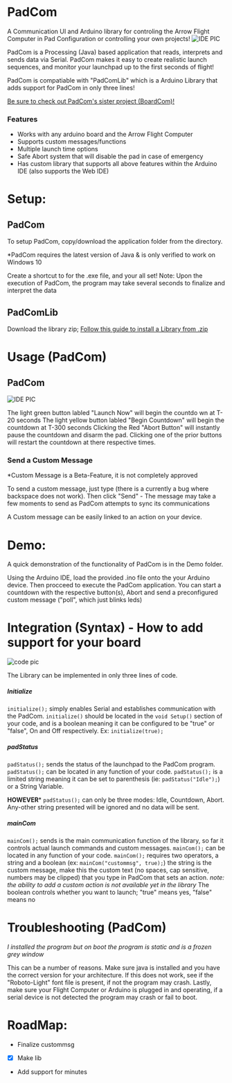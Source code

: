 # PadCom
A Communication UI and Arduino library for controling the Arrow Flight Computer in Pad Configuration or controlling your own projects!
![IDE PIC](https://i.imgur.com/Cn5pzh5.png)


PadCom is a Processing (Java) based application that reads, interprets and sends data via Serial. 
PadCom makes it easy to create realistic launch sequences, and monitor your launchpad up to the first seconds of flight!

PadCom is compatiable with "PadComLib" which is a Arduino Library that adds support for PadCom in only three lines!

[Be sure to check out PadCom's sister project (BoardCom)!](https://github.com/RockoonTechnologies/BoardCom)
### Features
 - Works with any arduino board and the Arrow Flight Computer
 - Supports custom messages/functions
 - Multiple launch time options
 - Safe Abort system that will disable the pad in case of emergency
 - Has custom library that supports all above features within the Arduino IDE (also supports the Web IDE)


# Setup:
## PadCom
To setup PadCom, copy/download the application folder from the directory.

*PadCom requires the latest version of Java & is only verified to work on Windows 10 

Create a shortcut to for the .exe file, and your all set!
Note: Upon the execution of PadCom, the program may take several seconds to finalize and interpret the data

## PadComLib
Download the library zip;
[Follow this guide to install a Library from .zip](https://www.arduino.cc/en/guide/libraries#toc4)

# Usage (PadCom)

## PadCom
![IDE PIC](https://i.imgur.com/Cn5pzh5.png)

The light green button labled "Launch Now" will begin the countdo
wn at T-20 seconds
The light yellow button labled "Begin Countdown" will begin the countdown at T-300 seconds
Clicking the Red "Abort Button" will instantly pause the countdown and disarm the pad. Clicking one of the prior buttons will restart the countdown at there respective times.

### Send a Custom Message 
 *Custom Message is a Beta-Feature, it is not completely approved 
 
 To send a custom message, just type (there is a currently a bug where backspace does not work).
 Then click "Send" - The message may take a few moments to send as PadCom attempts to sync its communications
 
 A Custom message can be easily linked to an action on your device.

# Demo:

A quick demonstration of the functionality of PadCom is in the Demo folder.

Using the Arduino IDE, load the provided .ino file onto the your Arduino device. Then procceed to execute the PadCom application.
You can start a countdown with the respective button(s), Abort and send a preconfigured custom message ("poll", which just blinks leds)



# Integration (Syntax) - How to add support for your board

![code pic](https://i.imgur.com/ZIsldn3.png)

The Library can be implemented in only three lines of code.
 
 ##### Initialize
 
 ```initialize();``` simply enables Serial and establishes communication with the PadCom. ```initialize()``` should be located in the ```void Setup()``` section of your code, and is a boolean meaning it can be configured to be "true" or "false", On and Off respectively.
 Ex: ```initialize(true);```
 
##### padStatus
 ```padStatus();``` sends the status of the launchpad to the PadCom program. ```padStatus();``` can be located in any function of your code. ```padStatus();```  is a limited string meaning it can be set to parenthesis (ie: ```padStatus("Idle");```) or a String Variable.

**HOWEVER*** ```padStatus();``` can only be three modes: Idle, Countdown, Abort. Any-other string presented will be ignored and no data will be sent.

##### mainCom
 ```mainCom();``` sends is the main communication function of the library, so far it controls actual launch commands and custom messages. ```mainCom();``` can be located in any function of your code. ```mainCom();``` requires two operators, a string and a boolean  (ex: ```mainCom("custommsg", true);```) the string is the custom message, make this the custom text (no spaces, cap sensitive, numbers may be clipped) that you type in PadCom that sets an action.
 *note: the ability to add a custom action is not available yet in the library*
 The boolean controls whether you want to launch; "true" means yes, "false" means no



# Troubleshooting (PadCom)

*I installed the program but on boot the program is static and is a frozen grey window*


   This can be a number of reasons. Make sure java is installed and you have the correct version for your architecture.
   If this does not work, see if the "Roboto-Light" font file is present, if not the program may crash.
   Lastly, make sure your Flight Computer or Arduino is plugged in and operating, if a serial device is not detected the program may crash or fail to boot.

# RoadMap:

- Finalize custommsg
- [x] Make lib 
- Add support for minutes
